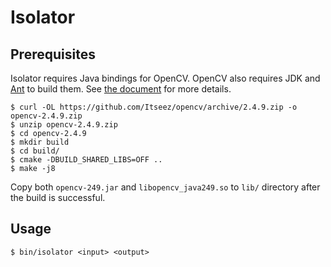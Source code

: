 # Isolator

## Prerequisites
Isolator requires Java bindings for OpenCV. OpenCV also requires JDK and [Ant](http://ant.apache.org/) to build them. See [the document](http://docs.opencv.org/doc/tutorials/introduction/desktop_java/java_dev_intro.html) for more details.

```
$ curl -OL https://github.com/Itseez/opencv/archive/2.4.9.zip -o opencv-2.4.9.zip
$ unzip opencv-2.4.9.zip
$ cd opencv-2.4.9
$ mkdir build
$ cd build/
$ cmake -DBUILD_SHARED_LIBS=OFF ..
$ make -j8
```

Copy both `opencv-249.jar` and `libopencv_java249.so` to `lib/` directory after the build is successful.

## Usage
```
$ bin/isolator <input> <output>
```
